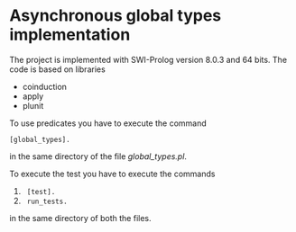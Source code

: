# Asynchronous global types implementation
The project is implemented with SWI-Prolog version 8.0.3 and 64 bits.
The code is based on libraries
* coinduction
* apply
* plunit

To use predicates you have to execute the command
```
[global_types].
```
in the same directory of the file *global_types.pl*.

To execute the test you have to execute the commands

1. ``` [test].```
1. ``` run_tests.```

in the same directory of both the files.

